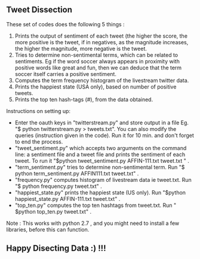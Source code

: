Tweet Dissection
----------------
These set of codes does the following 5 things :

 1. Prints the output of sentiment of each tweet (the higher the score, the more positive is the tweet, if in negatives, as the magnitude increases, the higher the magnitude, more negative is the tweet.
 2. Tries to determine non-sentimental terms, which can be related to sentiments. Eg if the word soccer always appears in proximity with positive words like great and fun, then we can deduce that the term soccer itself carries a positive sentiment.
 3. Computes the term frequency histogram of the livestream twitter data.
 4. Prints the happiest state (USA only), based on number of positive tweets.
 5. Prints the top ten hash-tags (#), from the data obtained.

Instructions on setting up:

 - Enter the oauth keys in "twitterstream.py" and store output in a file Eg. "$ python twitterstream.py > tweets.txt". You can also modify the queries (instruction given in the code). Run it for 10 min. and don't forget to end the process.
 - "tweet_sentiment.py" which accepts two arguments on the command line: a sentiment file and a tweet file and prints the sentiment of each tweet. To run it "$python tweet_sentiment.py AFFIN-111.txt tweet.txt " .
 - "term_sentiment.py" tries to determine non-sentimental term. Run "$ python term_sentiment.py AFFIN111.txt tweet.txt" .
 - "frequency.py" computes histogram of livestream data ie tweet.txt. Run "$ python frequency.py tweet.txt" .
 - "happiest_state.py" prints the happiest state (US only). Run "$python happiest_state.py AFFIN-111.txt tweet.txt" .
 - "top_ten.py" computes the top ten hashtags from tweet.txt. Run " $python top_ten.py tweet.txt" .

Note : This works with python 2.7 , and you might need to install a few libraries, before this can function. 

## Happy Disecting Data :) !!!
